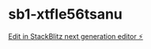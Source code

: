 # sb1-xtfle56tsanu

[Edit in StackBlitz next generation editor ⚡️](https://stackblitz.com/~/github.com/Shanuthakur01/sb1-xtfle56tsanu)
